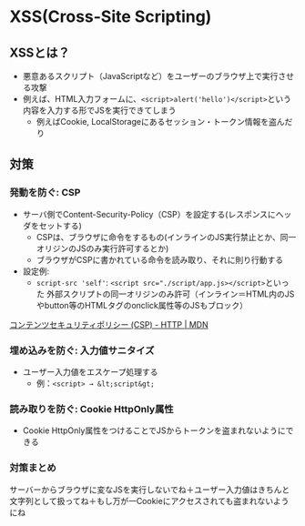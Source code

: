 # XSS(Cross-Site Scripting)

## XSSとは？

- 悪意あるスクリプト（JavaScriptなど）をユーザーのブラウザ上で実行させる攻撃
- 例えば、HTML入力フォームに、`<script>alert('hello')</script>`という内容を入力する形でJSを実行できてしまう
  - 例えばCookie, LocalStorageにあるセッション・トークン情報を盗んだり

## 対策

### 発動を防ぐ: CSP

- サーバ側でContent-Security-Policy（CSP）を設定する(レスポンスにヘッダをセットする)
  - CSPは、ブラウザに命令をするもの(インラインのJS実行禁止とか、同一オリジンのJSのみ実行許可するとか)
  - ブラウザがCSPに書かれている命令を読み取り、それに則り行動する
- 設定例:
  - `script-src 'self'`: `<script src="./script/app.js></script>`といった 外部スクリプトの同一オリジンのみ許可（インライン＝HTML内のJSやbutton等のHTMLタグのonclick属性等のJSもブロック）

[コンテンツセキュリティポリシー (CSP) - HTTP | MDN](https://developer.mozilla.org/ja/docs/Web/HTTP/Guides/CSP)

### 埋め込みを防ぐ: 入力値サニタイズ

- ユーザー入力値をエスケープ処理する
  - 例：`<script> → &lt;script&gt;`

### 読み取りを防ぐ: Cookie HttpOnly属性

- Cookie HttpOnly属性をつけることでJSからトークンを盗まれないようにできる

### 対策まとめ

サーバーからブラウザに変なJSを実行しないでね＋ユーザー入力値はきちんと文字列として扱ってね＋もし万が一Cookieにアクセスされても盗まれないようにね